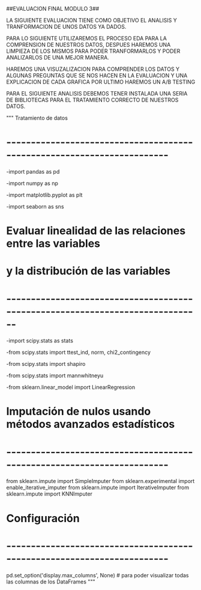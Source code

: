 ##EVALUACION FINAL MODULO 3##

LA SIGUIENTE EVALUACION TIENE COMO OBJETIVO  EL  ANALISIS Y TRANFORMACION DE UNOS DATOS YA DADOS.

PARA LO SIGUIENTE  UTILIZAREMOS EL PROCESO EDA PARA LA COMPRENSION DE NUESTROS DATOS, DESPUES HAREMOS UNA LIMPIEZA DE LOS MISMOS PARA PODER TRANFORMARLOS Y PODER ANALIZARLOS DE UNA MEJOR MANERA.

HAREMOS UNA VISUZALIZACION PARA COMPRENDER LOS DATOS Y ALGUNAS PREGUNTAS QUE SE NOS HACEN EN LA EVALUACION Y UNA EXPLICACION DE CADA GRAFICA 
POR ULTIMO HAREMOS UN A/B TESTING 

PARA EL SIGUIENTE ANALISIS DEBEMOS TENER INSTALADA UNA SERIA DE BIBLIOTECAS PARA EL TRATAMIENTO  CORRECTO DE NUESTROS DATOS. 

""" 
Tratamiento de datos
# -----------------------------------------------------------------------
-import pandas as pd

-import numpy as np

-import matplotlib.pyplot as plt

-import seaborn as sns

# Evaluar linealidad de las relaciones entre las variables
# y la distribución de las variables
# ------------------------------------------------------------------------------
-import scipy.stats as stats

-from scipy.stats import ttest_ind, norm, chi2_contingency

-from scipy.stats import shapiro

-from scipy.stats import mannwhitneyu

-from sklearn.linear_model import LinearRegression



# Imputación de nulos usando métodos avanzados estadísticos
# -----------------------------------------------------------------------
from sklearn.impute import SimpleImputer
from sklearn.experimental import enable_iterative_imputer
from sklearn.impute import IterativeImputer
from sklearn.impute import KNNImputer

# Configuración
# -----------------------------------------------------------------------
pd.set_option('display.max_columns', None) # para poder visualizar todas las columnas de los DataFrames
"""


